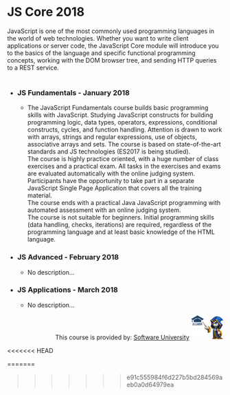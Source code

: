 # JS Core 2018
JavaScript is one of the most commonly used programming languages in the world of web technologies. Whether you want to write client applications or server code, the JavaScript Core module will introduce you to the basics of the language and specific functional programming concepts, working with the DOM browser tree, and sending HTTP queries to a REST service.
<br>
<br>
* ### JS Fundamentals - January 2018
     * The JavaScript Fundamentals course builds basic programming skills with JavaScript. Studying JavaScript constructs for building programming logic, data types, operators, expressions, conditional constructs, cycles, and function handling. Attention is drawn to work with arrays, strings and regular expressions, use of objects, associative arrays and sets. The course is based on state-of-the-art standards and JS technologies (ES2017 is being studied).<br>
     The course is highly practice oriented, with a huge number of  class exercises and a practical exam. All tasks in the exercises  and exams are evaluated automatically with the online judging  system.<br>
     Participants have the opportunity to take part in a separate  JavaScript Single Page Application that covers all the training  material.<br>
     The course ends with a practical Java JavaScript programming  with automated assessment with an online judging system.<br>
     The course is not suitable for beginners. Initial programming  skills (data handling, checks, iterations) are required,  regardless of the programming language and at least basic  knowledge of the HTML language.

* ### JS Advanced - February 2018
    * No description...
* ### JS Applications - March 2018
    * No description...


<p align="right">This course is provided by: <a href="http://www.softuni.bg">Software University</a> <img width="15%" src="/misc/softuni-code-wizard.png"></p>
<<<<<<< HEAD
    
=======
    
>>>>>>> e91c555984f6d227b5bd284569aeb0a0d64979ea
